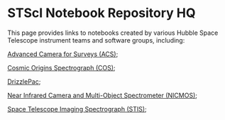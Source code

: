 # STScI Notebook Repository HQ
This page provides links to notebooks created by various Hubble Space
Telescope instrument teams and software groups, including:

[Advanced Camera for Surveys (ACS)](https://www.stsci.edu/hst/instrumentation/acs);

[Cosmic Origins Spectrograph (COS)](https://www.stsci.edu/hst/instrumentation/cos);

[DrizzlePac](https://www.stsci.edu/scientific-community/software/drizzlepac);

[Near Infrared Camera and Multi-Object Spectrometer (NICMOS)](https://www.stsci.edu/hst/instrumentation/legacy/nicmos);

[Space Telescope Imaging Spectrograph (STIS)](https://www.stsci.edu/hst/instrumentation/stis);